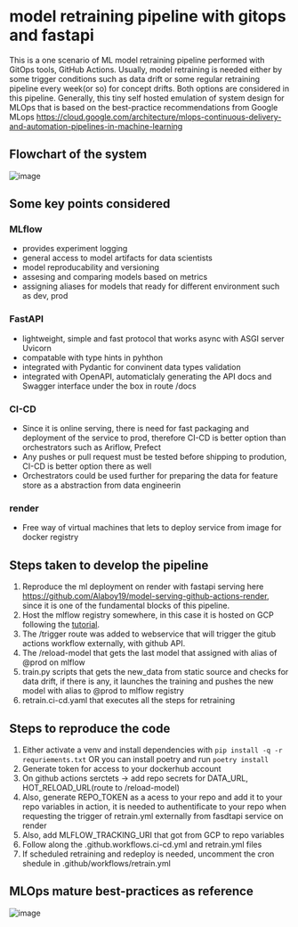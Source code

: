 # model retraining pipeline  with gitops and fastapi
This is a one scenario of ML model retraining pipeline performed with GitOps tools, GitHub Actions. Usually, model retraining is needed either by some trigger conditions such as data drift or some regular retraining pipeline every week(or so) for concept drifts. Both options are considered in this pipeline. Generally, this tiny self hosted emulation of system design for MLOps that is based on the best-practice recommendations from Google MLops https://cloud.google.com/architecture/mlops-continuous-delivery-and-automation-pipelines-in-machine-learning

## Flowchart of the system ## 
![image](https://github.com/Alaboy19/model-retrain-gitops-fastapi/assets/47283347/fbc5aae8-3b17-41d4-bf90-74007c32dc69)

## Some key points considered ##

### MLflow ###
- provides experiment logging
- general access to model artifacts for data scientists
- model reproducability and versioning
- assesing and comparing models based on metrics
- assigning aliases for models that ready for different environment such as dev, prod
  
### FastAPI ###
- lightweight, simple and fast protocol that works async with ASGI server Uvicorn
- compatable with type hints in pyhthon
- integrated with Pydantic for convinent data types validation
- integrated with OpenAPI, automaticlaly generating the API docs and Swagger interface under the box in route /docs
  
### CI-CD ###
- Since it is online serving, there is need for fast packaging and deployment of the service to prod, therefore CI-CD is better option than orchestrators such as Ariflow, Prefect
- Any pushes or pull request must be tested before shipping to prodution, CI-CD is better option there as well
- Orchestrators could be used further for preparing the data for feature store as a abstraction from data engineerin
  
### render ###
- Free way of virtual machines that lets to deploy service from image for docker registry

## Steps taken to develop the pipeline ##
1. Reproduce the ml deployment on render with fastapi serving here https://github.com/Alaboy19/model-serving-github-actions-render, since it is one of the fundamental blocks of this pipeline.
2. Host the mlflow registry somewhere, in this case it is hosted on GCP following the [tutorial](https://medium.com/@andrevargas22/how-to-launch-an-mlflow-server-with-continuous-deployment-on-gcp-in-minutes-7d3a29feff88).
3. The /trigger route was added to webservice that will trigger the gitub actions workflow externally, with github API.
4. The /reload-model that gets the last model that assigned with alias of @prod on mlflow
5. train.py scripts that gets the new_data from static source and checks for data drift, if there is any, it launches the training and pushes the new model with alias to @prod to mlflow registry
6. retrain.ci-cd.yaml that executes all the steps for retraining
## Steps to reproduce the code ## 
1. Either activate a venv and install dependencies with ``` pip install -q -r requriements.txt
``` OR you can install poetry and run ```poetry install```
2. Generate token for access to your dockerhub account 
3. On github actions serctets → add repo secrets for DATA_URL, HOT_RELOAD_URL(route to /reload-model)
4. Also, generate REPO_TOKEN as a acess to your repo and add it to your repo variables in action, it is needed to authentificate to your repo when requesting the trigger of retrain.yml externally from fasdtapi service on render
5. Also, add MLFLOW_TRACKING_URI that got from GCP to repo variables 
6. Follow along the .github.workflows.ci-cd.yml and retrain.yml files
7. If scheduled retraining and redeploy is needed, uncomment the cron shedule in .github/workflows/retrain.yml

## MLOps mature best-practices as reference ## 
![image](https://github.com/Alaboy19/model-retraining-gitops-fastapi/assets/47283347/64412c18-9fd3-47d0-b724-07b9f5d889be)

